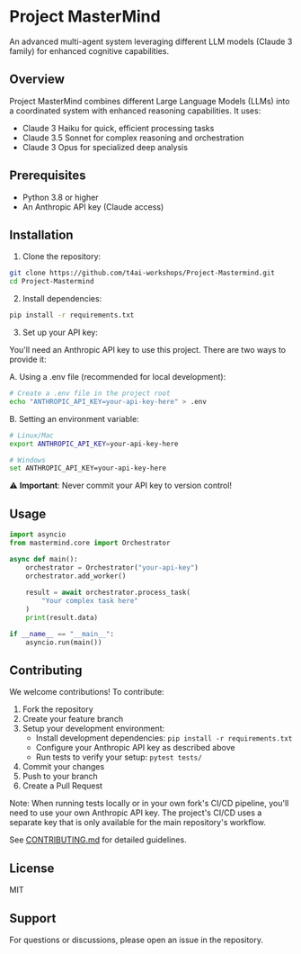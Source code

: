 # Project MasterMind

An advanced multi-agent system leveraging different LLM models (Claude 3 family) for enhanced cognitive capabilities.

## Overview

Project MasterMind combines different Large Language Models (LLMs) into a coordinated system with enhanced reasoning capabilities. It uses:

- Claude 3 Haiku for quick, efficient processing tasks
- Claude 3.5 Sonnet for complex reasoning and orchestration
- Claude 3 Opus for specialized deep analysis

## Prerequisites

- Python 3.8 or higher
- An Anthropic API key (Claude access)

## Installation

1. Clone the repository:
```bash
git clone https://github.com/t4ai-workshops/Project-Mastermind.git
cd Project-Mastermind
```

2. Install dependencies:
```bash
pip install -r requirements.txt
```

3. Set up your API key:

You'll need an Anthropic API key to use this project. There are two ways to provide it:

A. Using a .env file (recommended for local development):
```bash
# Create a .env file in the project root
echo "ANTHROPIC_API_KEY=your-api-key-here" > .env
```

B. Setting an environment variable:
```bash
# Linux/Mac
export ANTHROPIC_API_KEY=your-api-key-here

# Windows
set ANTHROPIC_API_KEY=your-api-key-here
```

⚠️ **Important**: Never commit your API key to version control!

## Usage

```python
import asyncio
from mastermind.core import Orchestrator

async def main():
    orchestrator = Orchestrator("your-api-key")
    orchestrator.add_worker()
    
    result = await orchestrator.process_task(
        "Your complex task here"
    )
    print(result.data)

if __name__ == "__main__":
    asyncio.run(main())
```

## Contributing

We welcome contributions! To contribute:

1. Fork the repository
2. Create your feature branch
3. Setup your development environment:
   - Install development dependencies: `pip install -r requirements.txt`
   - Configure your Anthropic API key as described above
   - Run tests to verify your setup: `pytest tests/`
4. Commit your changes
5. Push to your branch
6. Create a Pull Request

Note: When running tests locally or in your own fork's CI/CD pipeline, you'll need to use your own Anthropic API key. The project's CI/CD uses a separate key that is only available for the main repository's workflow.

See [CONTRIBUTING.md](CONTRIBUTING.md) for detailed guidelines.

## License

MIT

## Support

For questions or discussions, please open an issue in the repository.